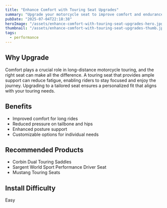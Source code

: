 ```yaml
---
title: "Enhance Comfort with Touring Seat Upgrades"
summary: "Upgrade your motorcycle seat to improve comfort and endurance on long tours."
pubDate: "2025-07-04T22:18:38"
heroImage: "/assets/enhance-comfort-with-touring-seat-upgrades-hero.jpg"
thumbnail: "/assets/enhance-comfort-with-touring-seat-upgrades-thumb.jpg"
tags:
  - performance
---
```


<h2>Why Upgrade</h2>
<p>Comfort plays a crucial role in long-distance motorcycle touring, and the right seat can make all the difference. A touring seat that provides ample support can reduce fatigue, enabling riders to stay focused and enjoy the journey. Upgrading to a tailored seat ensures a personalized fit that aligns with your touring needs.</p>
<h2>Benefits</h2>
<ul>
  <li>Improved comfort for long rides</li>
  <li>Reduced pressure on tailbone and hips</li>
  <li>Enhanced posture support</li>
  <li>Customizable options for individual needs</li>
</ul>
<h2>Recommended Products</h2>
<ul>
  <li>Corbin Dual Touring Saddles</li>
  <li>Sargent World Sport Performance Driver Seat</li>
  <li>Mustang Touring Seats</li>
</ul>
<h2>Install Difficulty</h2>
<p>Easy</p>